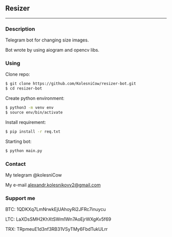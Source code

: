## Resizer
---

### Description

Telegram bot for changing size images.

Bot wrote by using aiogram and opencv libs.

### Using

Clone repo:

```Bash
$ git clone https://github.com/KolesniCow/resizer-bot.git
$ cd resizer-bot
```

Create python environment:

```Bash
$ python3 -m venv env
$ source env/bin/activate
```

Install requirement:

```Bash
$ pip install -r req.txt
```

Starting bot:

```Bash
$ python main.py
```

### Contact 

My telegram @kolesniCow

My e-mail alexandr.kolesnikovv2@gmail.com

### Support me

BTC: 1QDKXq7LmNrwkEjUAhoyRi2JFRc7inuycu

LTC: LaXDsSMH2KhXtSWm1Wn7AoEjrWXgKv5f69

TRX: TRpmeuE1d3nf3RB31VSyTMy6FbdTukULrr